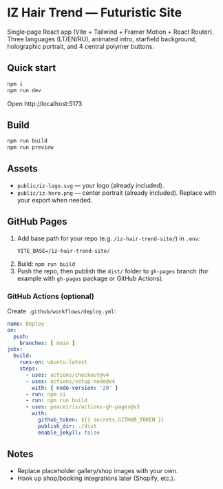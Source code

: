 # IZ Hair Trend — Futuristic Site

Single‑page React app (Vite + Tailwind + Framer Motion + React Router). Three languages (LT/EN/RU), animated intro, starfield background, holographic portrait, and 4 central polymer buttons.

## Quick start

```bash
npm i
npm run dev
```

Open http://localhost:5173

## Build
```bash
npm run build
npm run preview
```

## Assets
- `public/iz-logo.svg` — your logo (already included).
- `public/iz-hero.png` — center portrait (already included). Replace with your export when needed.

## GitHub Pages
1. Add base path for your repo (e.g. `/iz-hair-trend-site/`) in `.env`:
   ```
   VITE_BASE=/iz-hair-trend-site/
   ```
2. Build: `npm run build`
3. Push the repo, then publish the `dist/` folder to `gh-pages` branch (for example with `gh-pages` package or GitHub Actions).

### GitHub Actions (optional)
Create `.github/workflows/deploy.yml`:
```yaml
name: Deploy
on:
  push:
    branches: [ main ]
jobs:
  build:
    runs-on: ubuntu-latest
    steps:
      - uses: actions/checkout@v4
      - uses: actions/setup-node@v4
        with: { node-version: '20' }
      - run: npm ci
      - run: npm run build
      - uses: peaceiris/actions-gh-pages@v3
        with:
          github_token: ${{ secrets.GITHUB_TOKEN }}
          publish_dir: ./dist
          enable_jekyll: false
```

## Notes
- Replace placeholder gallery/shop images with your own.
- Hook up shop/booking integrations later (Shopify, etc.).
